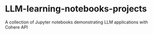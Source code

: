 # LLM-learning-notebooks-projects
A collection of Jupyter notebooks demonstrating LLM applications with Cohere API
